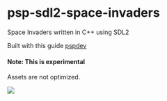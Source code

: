 # psp-sdl2-space-invaders

Space Invaders written in C++ using SDL2

Built with this guide [pspdev](https://pspdev.github.io/)

#### Note: This is experimental

Assets are not optimized.

![](https://cloud.githubusercontent.com/assets/1466920/20732319/754e4344-b68e-11e6-9b74-653128c85ec8.png)

